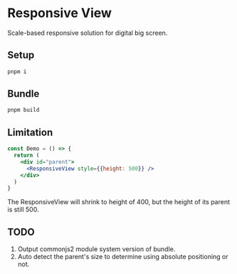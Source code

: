 # Responsive View

Scale-based responsive solution for digital big screen.

## Setup

```bash
pnpm i
```

## Bundle

```bash
pnpm build
```

## Limitation

```jsx
const Demo = () => {
  return (
    <div id="parent">
      <ResponsiveView style={{height: 500}} />
    </div>
  )
}
```

The ResponsiveView will shrink to height of 400, but the height of its parent is still 500.

## TODO

1. Output commonjs2 module system version of bundle.
2. Auto detect the parent's size to determine using absolute positioning or not.
